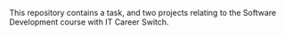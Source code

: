 This repository contains a task, and two projects relating to the Software Development course with IT Career Switch.

